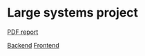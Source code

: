 # Large systems project
[PDF report](https://github.com/large-systems/interface/blob/master/LSD%20Report.pdf)

[Backend](https://github.com/large-systems/backend)
[Frontend](https://github.com/large-systems/frontend)
